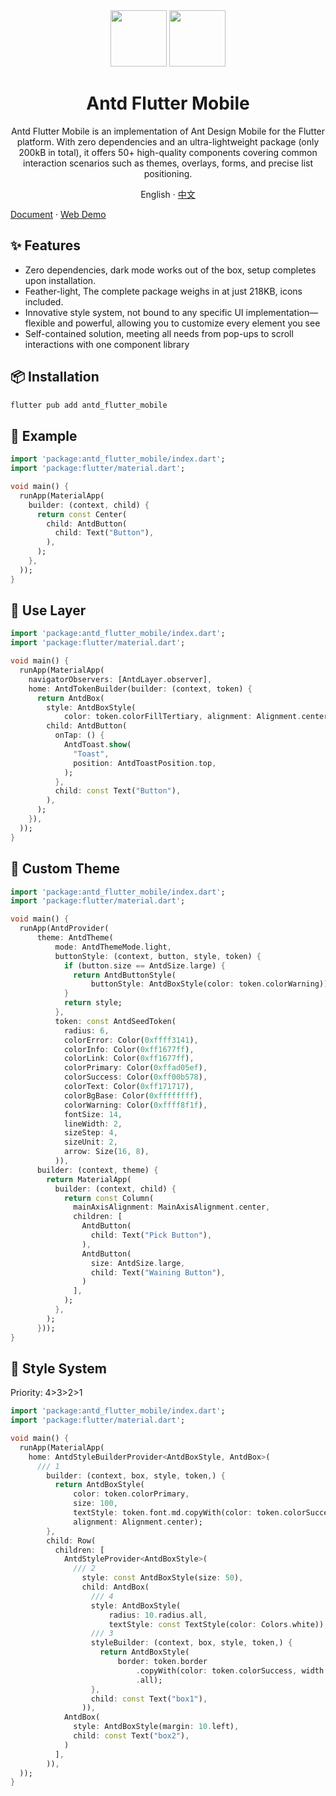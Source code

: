 <div align="center">
<div align="center">
<img height="90" src="https://gw.alipayobjects.com/zos/rmsportal/KDpgvguMpGfqaHPjicRK.svg">
<img height="90" src="https://storage.googleapis.com/cms-storage-bucket/lockup_flutter_horizontal.847ae81f5430402216fd.svg">
</div>
<h1>Antd Flutter Mobile</h1>

Antd Flutter Mobile is an implementation of Ant Design Mobile for the Flutter platform. With zero dependencies and an ultra-lightweight package (only 200kB in total), it offers 50+ high-quality components covering common interaction scenarios such as themes, overlays, forms, and precise list positioning.

English · [中文](https://github.com/OpenSourceNoCode/antd-flutter/blob/main/README-zh_CN.md)
</div>

[Document](https://antd-flutter.vercel.app/) · [Web Demo](https://opensourcenocode.github.io/antd-flutter/)

## ✨ Features

- Zero dependencies, dark mode works out of the box, setup completes upon installation.
- Feather-light, The complete package weighs in at just 218KB, icons included.
- Innovative style system, not bound to any specific UI implementation—flexible and powerful, allowing you to customize every element you see
- Self-contained solution, meeting all needs from pop-ups to scroll interactions with one component library

## 📦 Installation

```bash
flutter pub add antd_flutter_mobile
```

## 🔨 Example

```dart
import 'package:antd_flutter_mobile/index.dart';
import 'package:flutter/material.dart';

void main() {
  runApp(MaterialApp(
    builder: (context, child) {
      return const Center(
        child: AntdButton(
          child: Text("Button"),
        ),
      );
    },
  ));
}
```

## 🔨 Use Layer

```dart
import 'package:antd_flutter_mobile/index.dart';
import 'package:flutter/material.dart';

void main() {
  runApp(MaterialApp(
    navigatorObservers: [AntdLayer.observer],
    home: AntdTokenBuilder(builder: (context, token) {
      return AntdBox(
        style: AntdBoxStyle(
            color: token.colorFillTertiary, alignment: Alignment.center),
        child: AntdButton(
          onTap: () {
            AntdToast.show(
              "Toast",
              position: AntdToastPosition.top,
            );
          },
          child: const Text("Button"),
        ),
      );
    }),
  ));
}
```

## 🔨 Custom Theme

```dart
import 'package:antd_flutter_mobile/index.dart';
import 'package:flutter/material.dart';

void main() {
  runApp(AntdProvider(
      theme: AntdTheme(
          mode: AntdThemeMode.light,
          buttonStyle: (context, button, style, token) {
            if (button.size == AntdSize.large) {
              return AntdButtonStyle(
                  buttonStyle: AntdBoxStyle(color: token.colorWarning));
            }
            return style;
          },
          token: const AntdSeedToken(
            radius: 6,
            colorError: Color(0xffff3141),
            colorInfo: Color(0xff1677ff),
            colorLink: Color(0xff1677ff),
            colorPrimary: Color(0xffad05ef),
            colorSuccess: Color(0xff00b578),
            colorText: Color(0xff171717),
            colorBgBase: Color(0xffffffff),
            colorWarning: Color(0xffff8f1f),
            fontSize: 14,
            lineWidth: 2,
            sizeStep: 4,
            sizeUnit: 2,
            arrow: Size(16, 8),
          )),
      builder: (context, theme) {
        return MaterialApp(
          builder: (context, child) {
            return const Column(
              mainAxisAlignment: MainAxisAlignment.center,
              children: [
                AntdButton(
                  child: Text("Pick Button"),
                ),
                AntdButton(
                  size: AntdSize.large,
                  child: Text("Waining Button"),
                )
              ],
            );
          },
        );
      }));
}
```
## 🔨 Style System

Priority: 4>3>2>1

```dart
import 'package:antd_flutter_mobile/index.dart';
import 'package:flutter/material.dart';

void main() {
  runApp(MaterialApp(
    home: AntdStyleBuilderProvider<AntdBoxStyle, AntdBox>(
      /// 1
        builder: (context, box, style, token,) {
          return AntdBoxStyle(
              color: token.colorPrimary,
              size: 100,
              textStyle: token.font.md.copyWith(color: token.colorSuccess),
              alignment: Alignment.center);
        },
        child: Row(
          children: [
            AntdStyleProvider<AntdBoxStyle>(
              /// 2
                style: const AntdBoxStyle(size: 50),
                child: AntdBox(
                  /// 4
                  style: AntdBoxStyle(
                      radius: 10.radius.all,
                      textStyle: const TextStyle(color: Colors.white)),
                  /// 3
                  styleBuilder: (context, box, style, token,) {
                    return AntdBoxStyle(
                        border: token.border
                            .copyWith(color: token.colorSuccess, width: 3)
                            .all);
                  },
                  child: const Text("box1"),
                )),
            AntdBox(
              style: AntdBoxStyle(margin: 10.left),
              child: const Text("box2"),
            )
          ],
        )),
  ));
}
```
